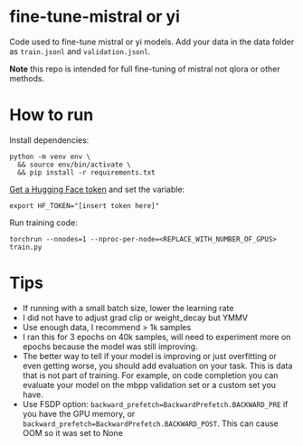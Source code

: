 # fine-tune-mistral or yi

Code used to fine-tune mistral or yi models. Add your data in the data folder as `train.jsonl` and `validation.jsonl`.

**Note** this repo is intended for full fine-tuning of mistral not qlora or other methods.

# How to run

Install dependencies:
```
python -m venv env \
  && source env/bin/activate \
  && pip install -r requirements.txt
```

[Get a Hugging Face token](https://huggingface.co/settings/tokens) and set the variable:

```
export HF_TOKEN="[insert token here]"
```

Run training code:
```
torchrun --nnodes=1 --nproc-per-node=<REPLACE_WITH_NUMBER_OF_GPUS> train.py
```

# Tips

- If running with a small batch size, lower the learning rate
- I did not have to adjust grad clip or weight_decay but YMMV
- Use enough data, I recommend > 1k samples
- I ran this for 3 epochs on 40k samples, will need to experiment more on epochs because the model was still improving.
- The better way to tell if your model is improving or just overfitting or even getting worse, you should add evaluation on your task. This is data that is not part of training. For example, on code completion you can evaluate your model on the mbpp validation set or a custom set you have.
- Use FSDP option: `backward_prefetch=BackwardPrefetch.BACKWARD_PRE` if you have the GPU memory, or `backward_prefetch=BackwardPrefetch.BACKWARD_POST`. This can cause OOM so it was set to None